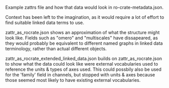 Example zattrs file and how that data would look in ro-crate-metadata.json.

Context has been left to the imagination, as it would require a lot of effort to find suitable linked data terms to use.

zattr_as_rocrate.json shows an approximation of what the structure might look like. Fields such as "omero" and "multiscales" have dissapeared, as they would probably be equivalent to different named graphs in linked data terminology, rather than actual different objects. 

zattr_as_rocrate_extended_linked_data.json builds on zattr_as_rocrate.json to show what the data could look like were external vocabularies used to reference the units & types of axes used. This could possbily also be used for the 'family' field in channels, but stopped with units & axes because those seemed most likely to have existing external vocabularies.